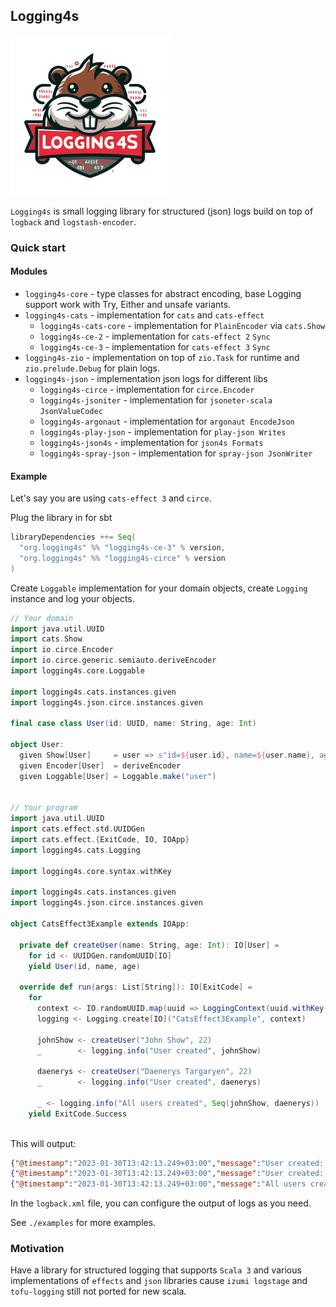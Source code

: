 ## Logging4s

<img width="256px" height="256px" src="logos/logging4s_icon.png" alt="Logging4s logo - Beaver logging"/>

`Logging4s` is small logging library for structured (json) logs build on top of `logback` and `logstash-encoder`.

### Quick start

#### Modules

* `logging4s-core` - type classes for abstract encoding, base Logging support work with Try, Either and unsafe variants.
* `logging4s-cats` - implementation for `cats` and `cats-effect`
    * `logging4s-cats-core` - implementation for `PlainEncoder` via `cats.Show`
    * `logging4s-ce-2` - implementation for `cats-effect 2` `Sync`
    * `logging4s-ce-3` - implementation for `cats-effect 3` `Sync`
* `logging4s-zio` - implementation on top of `zio.Task` for runtime and `zio.prelude.Debug` for plain logs.
* `logging4s-json` - implementation json logs for different libs
    * `logging4s-circe` - implementation for `circe.Encoder`
    * `logging4s-jsoniter` - implementation for `jsoneter-scala JsonValueCodec`
    * `logging4s-argonaut` - implementation for `argonaut EncodeJson`
    * `logging4s-play-json` - implementation for `play-json Writes`
    * `logging4s-json4s` - implementation for `json4s Formats`
    * `logging4s-spray-json` - implementation for `spray-json JsonWriter`

#### Example

Let's say you are using `cats-effect 3` and `circe`.

Plug the library in for sbt
```scala
libraryDependencies ++= Seq(
  "org.logging4s" %% "logging4s-ce-3" % version,
  "org.logging4s" %% "logging4s-circe" % version
)
```

Create `Loggable` implementation for your domain objects, create `Logging` instance and log your objects.

```scala
// Your domain
import java.util.UUID
import cats.Show
import io.circe.Encoder
import io.circe.generic.semiauto.deriveEncoder
import logging4s.core.Loggable

import logging4s.cats.instances.given
import logging4s.json.circe.instances.given

final case class User(id: UUID, name: String, age: Int)

object User:
  given Show[User]     = user => s"id=${user.id}, name=${user.name}, age=${user.age}"
  given Encoder[User]  = deriveEncoder
  given Loggable[User] = Loggable.make("user")


// Your program
import java.util.UUID
import cats.effect.std.UUIDGen
import cats.effect.{ExitCode, IO, IOApp}
import logging4s.cats.Logging

import logging4s.core.syntax.withKey

import logging4s.cats.instances.given
import logging4s.json.circe.instances.given

object CatsEffect3Example extends IOApp:

  private def createUser(name: String, age: Int): IO[User] =
    for id <- UUIDGen.randomUUID[IO]
    yield User(id, name, age)

  override def run(args: List[String]): IO[ExitCode] =
    for
      context <- IO.randomUUID.map(uuid => LoggingContext(uuid.withKey("session_id")))
      logging <- Logging.create[IO]("CatsEffect3Example", context)

      johnShow <- createUser("John Show", 22)
      _        <- logging.info("User created", johnShow)
    
      daenerys <- createUser("Daenerys Targaryen", 22)
      _        <- logging.info("User created", daenerys)
    
      _ <- logging.info("All users created", Seq(johnShow, daenerys))
    yield ExitCode.Success
    
```

This will output:
```json
{"@timestamp":"2023-01-30T13:42:13.249+03:00","message":"User created: session_id -> (9602ed80-e54b-4e0a-8b9c-64762d28d05e), user -> (id=5db8c5e2-6275-437a-bca8-1ad8cd84fbd8, name=John Show, age=22)","name":"CatsEffect3Example","level":"INFO","user":{"id":"5db8c5e2-6275-437a-bca8-1ad8cd84fbd8","name":"John Show","age":22}}
{"@timestamp":"2023-01-30T13:42:13.249+03:00","message":"User created: session_id -> (9602ed80-e54b-4e0a-8b9c-64762d28d05e), user -> (id=c5e4bd53-abd8-4922-bcd2-5e40322e6b9b, name=Daenerys Targaryen, age=22)","name":"CatsEffect3Example","level":"INFO","user":{"id":"c5e4bd53-abd8-4922-bcd2-5e40322e6b9b","name":"Daenerys Targaryen","age":22}}
{"@timestamp":"2023-01-30T13:42:13.249+03:00","message":"All users created: session_id -> (9602ed80-e54b-4e0a-8b9c-64762d28d05e), users -> ([id=5db8c5e2-6275-437a-bca8-1ad8cd84fbd8, name=John Show, age=22,id=c5e4bd53-abd8-4922-bcd2-5e40322e6b9b, name=Daenerys Targaryen, age=22])","name":"CatsEffect3Example","level":"INFO","users":[{"id":"5db8c5e2-6275-437a-bca8-1ad8cd84fbd8","name":"John Show","age":22},{"id":"c5e4bd53-abd8-4922-bcd2-5e40322e6b9b","name":"Daenerys Targaryen","age":22}]}

```

In the `logback.xml` file, you can configure the output of logs as you need.

See `./examples` for more examples.

### Motivation

Have a library for structured logging that supports `Scala 3` and various implementations of `effects` and `json` libraries
cause `izumi logstage` and `tofu-logging` still not ported for new scala.